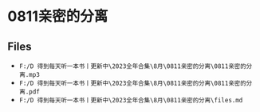 # 0811亲密的分离

## Files

- `F:/D 得到每天听一本书丨更新中\2023全年合集\8月\0811亲密的分离\0811亲密的分离.mp3`
- `F:/D 得到每天听一本书丨更新中\2023全年合集\8月\0811亲密的分离\0811亲密的分离.pdf`
- `F:/D 得到每天听一本书丨更新中\2023全年合集\8月\0811亲密的分离\files.md`
